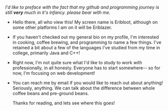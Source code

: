  *I'd like to preface with the fact that my github and programming journey is still **very** much in it's infancy. please bear with me.*

- Hello there, all who view this! My screen name is Eribloot, although on some other platforms I am on it will be Eriblazer.

- If you haven't checked out my general bio on my profile, I'm interested in cooking, coffee brewing, and programming to name a few things.
    I've retained a bit about a few of the languages I've studied from my time in college, primarily Java and C++!

- Right now, I'm not quite sure what I'd like to study to work with professionally, in all honesty. Everyone has to start somewhere-- so for now, I'm focusing on web development!
    
- You can reach me by email if you would like to reach out about anything! Seriously, anything. We can talk about the difference between
    whole coffee beans and pre-ground beans. 
    
    Thanks for reading, and lets see where this goes!

<!---
Eribloot/Eribloot is a ✨ special ✨ repository because its `README.md` (this file) appears on your GitHub profile.
You can click the Preview link to take a look at your changes.
--->
